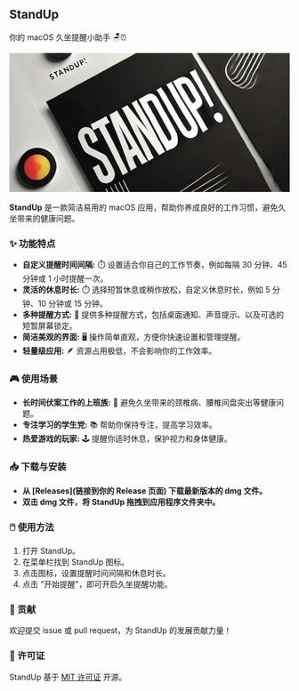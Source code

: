 ## StandUp

你的 macOS 久坐提醒小助手  🪑⏰

<img src="./public/readme.jpg" alt="alt text" width="780" height="250">

**StandUp** 是一款简洁易用的 macOS 应用，帮助你养成良好的工作习惯，避免久坐带来的健康问题。

### ✨ 功能特点

* **自定义提醒时间间隔:** ⏱️ 设置适合你自己的工作节奏，例如每隔 30 分钟、45 分钟或 1 小时提醒一次。
* **灵活的休息时长:** ⏱️ 选择短暂休息或稍作放松，自定义休息时长，例如 5 分钟、10 分钟或 15 分钟。
* **多种提醒方式:** 🔔 提供多种提醒方式，包括桌面通知、声音提示、以及可选的短暂屏幕锁定。
* **简洁美观的界面:**  🖥️ 操作简单直观，方便你快速设置和管理提醒。
* **轻量级应用:**  🪶 资源占用极低，不会影响你的工作效率。

### 🎮 使用场景  

* **长时间伏案工作的上班族:**  💼 避免久坐带来的颈椎病、腰椎间盘突出等健康问题。
* **专注学习的学生党:**  📚 帮助你保持专注，提高学习效率。
* **热爱游戏的玩家:**  🕹️ 提醒你适时休息，保护视力和身体健康。

### 📥 下载与安装

* **从 [Releases](链接到你的 Release 页面) 下载最新版本的 dmg 文件。**
* **双击 dmg 文件，将 StandUp 拖拽到应用程序文件夹中。**

### 🖱️ 使用方法

1. 打开 StandUp。
2. 在菜单栏找到 StandUp 图标。
3. 点击图标，设置提醒时间间隔和休息时长。
4. 点击 "开始提醒"，即可开启久坐提醒功能。

### 🤝 贡献 

欢迎提交 issue 或 pull request，为 StandUp 的发展贡献力量！

### 📝 许可证

StandUp 基于 [MIT 许可证](./LICENSE) 开源。 
